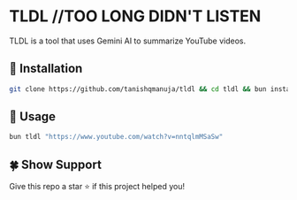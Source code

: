 # TLDL //TOO LONG DIDN'T LISTEN

TLDL is a tool that uses Gemini AI to summarize YouTube videos.

## 🦋 Installation

```bash
git clone https://github.com/tanishqmanuja/tldl && cd tldl && bun install
```

## 📃 Usage

```bash
bun tldl "https://www.youtube.com/watch?v=nntqlmMSaSw"
```

## 🍀 Show Support

Give this repo a star ⭐️ if this project helped you!
